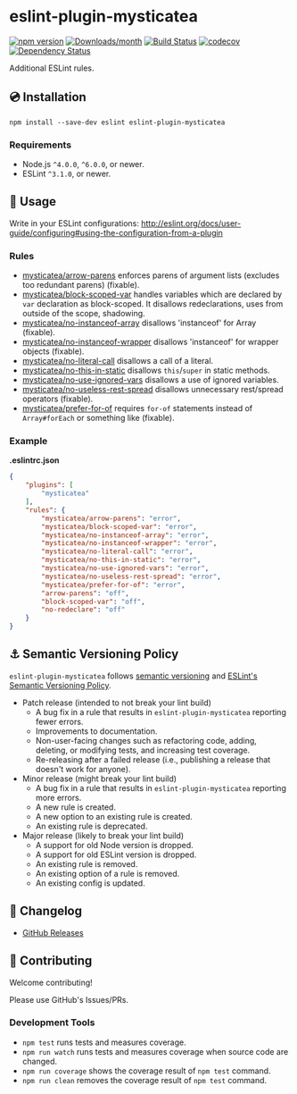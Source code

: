 # eslint-plugin-mysticatea

[![npm version](https://img.shields.io/npm/v/eslint-plugin-mysticatea.svg)](https://www.npmjs.com/package/eslint-plugin-mysticatea)
[![Downloads/month](https://img.shields.io/npm/dm/eslint-plugin-mysticatea.svg)](http://www.npmtrends.com/eslint-plugin-mysticatea)
[![Build Status](https://travis-ci.org/mysticatea/eslint-plugin.svg?branch=master)](https://travis-ci.org/mysticatea/eslint-plugin)
[![codecov](https://codecov.io/gh/mysticatea/eslint-plugin/branch/master/graph/badge.svg)](https://codecov.io/gh/mysticatea/eslint-plugin)
[![Dependency Status](https://david-dm.org/mysticatea/eslint-plugin.svg)](https://david-dm.org/mysticatea/eslint-plugin)

Additional ESLint rules.

## :cd: Installation

```
npm install --save-dev eslint eslint-plugin-mysticatea
```

### Requirements

- Node.js `^4.0.0`, `^6.0.0`, or newer.
- ESLint `^3.1.0`, or newer.

## :book: Usage

Write in your ESLint configurations: http://eslint.org/docs/user-guide/configuring#using-the-configuration-from-a-plugin

### Rules

- [mysticatea/arrow-parens](docs/rules/arrow-parens.md) enforces parens of argument lists (excludes too redundant parens) (fixable).
- [mysticatea/block-scoped-var](docs/rules/block-scoped-var.md) handles variables which are declared by `var` declaration as block-scoped. It disallows redeclarations, uses from outside of the scope, shadowing.
- [mysticatea/no-instanceof-array](docs/rules/no-instanceof-array.md) disallows 'instanceof' for Array (fixable).
- [mysticatea/no-instanceof-wrapper](docs/rules/no-instanceof-wrapper.md) disallows 'instanceof' for wrapper objects (fixable).
- [mysticatea/no-literal-call](docs/rules/no-literal-call.md) disallows a call of a literal.
- [mysticatea/no-this-in-static](docs/rules/no-this-in-static.md) disallows `this`/`super` in static methods.
- [mysticatea/no-use-ignored-vars](docs/rules/no-use-ignored-vars.md) disallows a use of ignored variables.
- [mysticatea/no-useless-rest-spread](docs/rules/no-useless-rest-spread.md) disallows unnecessary rest/spread operators (fixable).
- [mysticatea/prefer-for-of](docs/rules/prefer-for-of.md) requires `for-of` statements instead of `Array#forEach` or something like (fixable).

### Example

**.eslintrc.json**

```json
{
    "plugins": [
        "mysticatea"
    ],
    "rules": {
        "mysticatea/arrow-parens": "error",
        "mysticatea/block-scoped-var": "error",
        "mysticatea/no-instanceof-array": "error",
        "mysticatea/no-instanceof-wrapper": "error",
        "mysticatea/no-literal-call": "error",
        "mysticatea/no-this-in-static": "error",
        "mysticatea/no-use-ignored-vars": "error",
        "mysticatea/no-useless-rest-spread": "error",
        "mysticatea/prefer-for-of": "error",
        "arrow-parens": "off",
        "block-scoped-var": "off",
        "no-redeclare": "off"
    }
}
```

## :anchor: Semantic Versioning Policy

`eslint-plugin-mysticatea` follows [semantic versioning](http://semver.org/) and [ESLint's Semantic Versioning Policy](https://github.com/eslint/eslint#semantic-versioning-policy).

- Patch release (intended to not break your lint build)
    - A bug fix in a rule that results in `eslint-plugin-mysticatea` reporting fewer errors.
    - Improvements to documentation.
    - Non-user-facing changes such as refactoring code, adding, deleting, or modifying tests, and increasing test coverage.
    - Re-releasing after a failed release (i.e., publishing a release that doesn't work for anyone).
- Minor release (might break your lint build)
    - A bug fix in a rule that results in `eslint-plugin-mysticatea` reporting more errors.
    - A new rule is created.
    - A new option to an existing rule is created.
    - An existing rule is deprecated.
- Major release (likely to break your lint build)
    - A support for old Node version is dropped.
    - A support for old ESLint version is dropped.
    - An existing rule is removed.
    - An existing option of a rule is removed.
    - An existing config is updated.

## :newspaper: Changelog

- [GitHub Releases](https://github.com/mysticatea/eslint-plugin/releases)

## :muscle: Contributing

Welcome contributing!

Please use GitHub's Issues/PRs.

### Development Tools

- `npm test` runs tests and measures coverage.
- `npm run watch` runs tests and measures coverage when source code are changed.
- `npm run coverage` shows the coverage result of `npm test` command.
- `npm run clean` removes the coverage result of `npm test` command.
